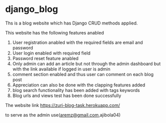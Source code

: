 # django_blog
Ths is a blog website which has Django CRUD methods applied.

This website has the following features anabled

1. User registration anabled with the required fields are email and password
2. User login enabled with required field 
3. Password reset feature anabled
4. Only admin can add an article but not through the admin dashboard but with the link available if logged in user is admin
5. comment section enabled and thus user can comment on each blog post
6. Appreciation can also be done with the clapping features added
7. blog search functionality has been added with tags keywords 
8. Blog urls and views test has been done successfully

The website link https://zuri-blog-task.herokuapp.com/

to serve as the admin use(aremz@gmail.com,ajibola04)
